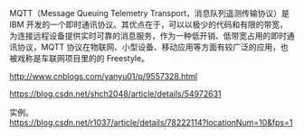 MQTT（Message Queuing Telemetry Transport，消息队列遥测传输协议）是 IBM 开发的一个即时通讯协议。其优点在于，可以以极少的代码和有限的带宽，为连接远程设备提供实时可靠的消息服务，作为一种低开销、低带宽占用的即时通讯协议，MQTT 协议在物联网、小型设备、移动应用等方面有较广泛的应用，也被戏称是车联网项目里的的 Freestyle。  

http://www.cnblogs.com/yanyu01/p/9557328.html

https://blog.csdn.net/shch2048/article/details/54972631

实例。  
https://blog.csdn.net/r1037/article/details/78222114?locationNum=10&fps=1